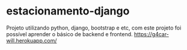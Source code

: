 # estacionamento-django
Projeto utilizando python, django, bootstrap e etc,  com este projeto foi possível aprender o básico 
de backend e frontend.
  https://g4car-will.herokuapp.com/
